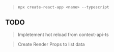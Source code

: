 > `npx create-react-app <name> --typescript`

## TODO

> Impletement hot reload from context-api-ts

> Create Render Props to list data
